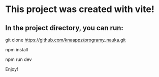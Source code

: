 # This project was created with vite!

## In the project directory, you can run:

git clone https://github.com/knaappz/programy_nauka.git

npm install

npm run dev

Enjoy!
